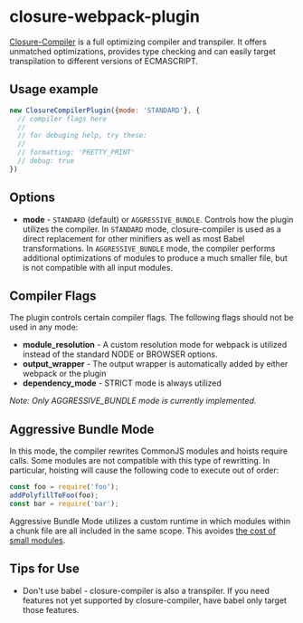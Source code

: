 # closure-webpack-plugin

[Closure-Compiler](https://developers.google.com/closure/compiler/) is a full optimizing compiler and transpiler.
It offers unmatched optimizations, provides type checking and can easily target transpilation to different versions of ECMASCRIPT.

## Usage example

```js
new ClosureCompilerPlugin({mode: 'STANDARD'}, {
  // compiler flags here
  //
  // for debuging help, try these:
  //
  // formatting: 'PRETTY_PRINT'
  // debug: true
})
```

## Options

 * **mode** - `STANDARD` (default) or `AGGRESSIVE_BUNDLE`. Controls how the plugin utilizes the compiler.
In `STANDARD` mode, closure-compiler is used as a direct replacement for other minifiers as well as most Babel transformations.
In `AGGRESSIVE_BUNDLE` mode, the compiler performs additional optimizations of modules to produce a much smaller file, but
is not compatible with all input modules.

## Compiler Flags

The plugin controls certain compiler flags. The following flags should not be used in any mode:

 * **module_resolution** - A custom resolution mode for webpack is utilized instead of the standard NODE or BROWSER options.
 * **output_wrapper** - The output wrapper is automatically added by either webpack or the plugin
 * **dependency_mode** - STRICT mode is always utilized
 
*Note: Only AGGRESSIVE_BUNDLE mode is currently implemented.*

## Aggressive Bundle Mode

In this mode, the compiler rewrites CommonJS modules and hoists require calls. Some modules are not compatible with this type of rewritting. In particular, hoisting will cause the following code to execute out of order:

```js
const foo = require('foo');
addPolyfillToFoo(foo);
const bar = require('bar');
```

Aggressive Bundle Mode utilizes a custom runtime in which modules within a chunk file are all included in the same scope.
This avoides [the cost of small modules](https://nolanlawson.com/2016/08/15/the-cost-of-small-modules/).

## Tips for Use
 * Don't use babel - closure-compiler is also a transpiler.
   If you need features not yet supported by closure-compiler, have babel
   only target those features.
